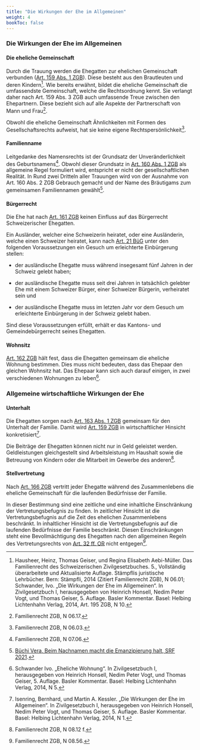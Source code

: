 ```yaml
---
title: "Die Wirkungen der Ehe im Allgemeinen"
weight: 4
bookToc: false
---
```


### Die Wirkungen der Ehe im Allgemeinen

#### Die eheliche Gemeinschaft

Durch die Trauung werden die Ehegatten zur ehelichen Gemeinschaft
verbunden ([Art. 159 Abs. 1 ZGB](https://www.fedlex.admin.ch/eli/cc/24/233_245_233/de#art_159)). Diese besteht aus den Brautleuten und
deren Kindern[^6]. Wie bereits erwähnt, bildet die eheliche Gemeinschaft
die umfassendste Gemeinschaft, welche die Rechtsordnung kennt. Sie
verlangt daher nach Art. 159 Abs. 3 ZGB auch umfassende Treue zwischen
den Ehepartnern. Diese bezieht sich auf alle Aspekte der Partnerschaft
von Mann und Frau[^7].

Obwohl die eheliche Gemeinschaft Ähnlichkeiten mit Formen des
Gesellschaftsrechts aufweist, hat sie keine eigene
Rechtspersönlichkeit[^8].

#### Familienname

Leitgedanke des Namensrechts ist der Grundsatz der Unveränderlichkeit
des Geburtsnamens[^9]. Obwohl dieser Grundsatz in [Art. 160 Abs. 1 ZGB](https://www.fedlex.admin.ch/eli/cc/24/233_245_233/de#art_160)
als allgemeine Regel formuliert wird, entspricht er nicht der
gesellschaftlichen Realität. In Rund zwei Dritteln aller Trauungen wird von
der Ausnahme von Art. 160 Abs. 2 ZGB Gebrauch gemacht und der Name des
Bräutigams zum gemeinsamen Familiennamen gewählt[^10].

#### Bürgerrecht

Die Ehe hat nach [Art. 161 ZGB](https://www.fedlex.admin.ch/eli/cc/24/233_245_233/de#art_161) keinen Einfluss auf das Bürgerrecht
Schweizerischer Ehegatten.

Ein Ausländer, welcher eine Schweizerin heiratet, oder eine
Ausländerin, welche einen Schweizer heiratet, kann nach [Art. 21 BüG](https://www.fedlex.admin.ch/eli/cc/2016/404/de#art_21)
unter den folgenden Voraussetzungen ein Gesuch um erleichterte
Einbürgerung stellen:

-   der ausländische Ehegatte muss während insegesamt fünf Jahren in der
    Schweiz gelebt haben;

-   der ausländische Ehegatte muss seit drei Jahren in tatsächlich
    gelebter Ehe mit einem Schweizer Bürger, einer Schweizer Bürgerin,
    verheiratet sein und

-   der ausländische Ehegatte muss im letzten Jahr vor dem Gesuch um
    erleichterte Einbürgerung in der Schweiz gelebt haben.

Sind diese Voraussetzungen erfüllt, erhält er das Kantons- und
Gemeindebürgerrecht seines Ehegatten.

#### Wohnsitz

[Art. 162 ZGB](https://www.fedlex.admin.ch/eli/cc/24/233_245_233/de#art_162) hält fest, dass die Ehegatten gemeinsam die eheliche
Wohnung bestimmen. Dies muss nicht bedeuten, dass das Ehepaar den
gleichen Wohnsitz hat. Das Ehepaar kann sich auch darauf einigen, in
zwei verschiedenen Wohnungen zu leben[^11].

### Allgemeine wirtschaftliche Wirkungen der Ehe

#### Unterhalt

Die Ehegatten sorgen nach [Art. 163 Abs. 1 ZGB](https://www.fedlex.admin.ch/eli/cc/24/233_245_233/de#art_163) gemeinsam für den
Unterhalt der Familie. Damit wird [Art. 159 ZGB](https://www.fedlex.admin.ch/eli/cc/24/233_245_233/de#art_159) in wirtschaftlicher
Hinsicht konkretisiert[^12].

Die Beiträge der Ehegatten können nicht nur in Geld geleistet werden.
Geldleistungen gleichgestellt sind Arbeitsleistung im Haushalt sowie die
Betreuung von Kindern oder die Mitarbeit im Gewerbe des anderen[^13].

#### Stellvertretung

Nach [Art. 166 ZGB](https://www.fedlex.admin.ch/eli/cc/24/233_245_233/de#art_166) vertritt jeder Ehegatte während des Zusammenlebens die
eheliche Gemeinschaft für die laufenden Bedürfnisse der Familie.

In dieser Bestimmung sind eine zeitliche und eine inhaltliche
Einschränkung der Vertretungsbefugnis zu finden. In zeitlicher Hinsicht
ist die Vertretungsbefugnis auf die Zeit des ehelichen Zusammenlebens
beschränkt. In inhaltlicher Hinsicht ist die Vertretungsbefugnis auf die
laufenden Bedürfnisse der Familie beschränkt. Diesen Einschränkungen
steht eine Bevollmächtigung des Ehegatten nach den allgemeinen Regeln
des Vertretungsrechts von [Art. 32 ff. OR](https://www.fedlex.admin.ch/eli/cc/27/317_321_377/de#part_1/tit_1/chap_1/lvl_G) nicht entgegen[^14].

[^6]: Hausheer, Heinz, Thomas Geiser, und Regina Elisabeth Aebi-Müller.
    Das Familienrecht des Schweizerischen Zivilgesetzbuches. 5.,
    Vollständig überarbeitete und Aktualisierte Auflage. Stämpflis
    juristische Lehrbücher. Bern: Stämpfli, 2014 (Zitiert Familienrecht ZGB),
 N 06.01; Schwander, Ivo. „Die Wirkungen der Ehe im Allgemeinen“. In Zivilgesetzbuch I, herausgegeben von Heinrich Honsell, Nedim Peter Vogt, und Thomas Geiser, 5. Auflage. Basler Kommentar. Basel: Helbing Lichtenhahn Verlag, 2014, Art. 195 ZGB, N 10.

[^7]: Familienrecht ZGB, N 06.17.

[^8]: Familienrecht ZGB, N 06.03.

[^9]: Familienrecht ZGB, N 07.06.

[^10]: [Büchi Vera, Beim Nachnamen macht die Emanzipierung halt, SRF 2021](https://www.srf.ch/radio-srf-1/radio-srf-1/gleichstellung-und-namen-beim-nachnamen-macht-die-emanzipierung-halt#:~:text=Das%20Schweizer%20Namensrecht%20im%20Wandel&text=Bis%201984%20galt%20in%20der,den%20Namen%20des%20Mannes%20annimmt.).

[^11]: Schwander Ivo. „Eheliche Wohnung“. In Zivilgesetzbuch I, herausgegeben von Heinrich Honsell, Nedim Peter Vogt, und Thomas Geiser, 5. Auflage. Basler Kommentar. Basel: Helbing Lichtenhahn Verlag, 2014, N 5.

[^12]: Isenring, Bernhard, und Martin A. Kessler. „Die Wirkungen der Ehe
    im Allgemeinen“. In Zivilgesetzbuch I, herausgegeben von Heinrich
    Honsell, Nedim Peter Vogt, und Thomas Geiser, 5. Auflage. Basler
    Kommentar. Basel: Helbing Lichtenhahn Verlag, 2014,  N 1.

[^13]: Familienrecht ZGB, N 08.12 f.

[^14]: Familienrecht ZGB, N 08.56.

